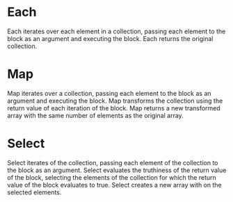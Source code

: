 # Each
Each iterates over each element in a collection, passing each element to the block as an argument and executing the block. Each returns the original collection.

# Map
Map iterates over a collection, passing each element to the block as an argument and executing the block. Map transforms the collection using the return value of each iteration of the block. Map returns a new transformed array with the same number of elements as the original array.

# Select
Select iterates of the collection, passing each element of the collection to the block as an argument. Select evaluates the truthiness of the return value of the block, selecting the elements of the collection for which the return value of the block evaluates to true. Select creates a new array with on the selected elements.

